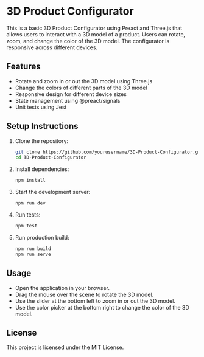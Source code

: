 # 3D Product Configurator

This is a basic 3D Product Configurator using Preact and Three.js that allows users to interact with a 3D model of a product. Users can rotate, zoom, and change the color of the 3D model. The configurator is responsive across different devices.

## Features

- Rotate and zoom in or out the 3D model using Three.js
- Change the colors of different parts of the 3D model
- Responsive design for different device sizes
- State management using @preact/signals
- Unit tests using Jest

## Setup Instructions

1. Clone the repository:

   ```bash
   git clone https://github.com/yourusername/3D-Product-Configurator.git
   cd 3D-Product-Configurator
   ```

2. Install dependencies:

   ```bash
   npm install
   ```

3. Start the development server:

   ```bash
   npm run dev
   ```

4. Run tests:

   ```bash
   npm test
   ```

5. Run production build:
   ```bash
   npm run build
   npm run serve
   ```

## Usage

- Open the application in your browser.
- Drag the mouse over the scene to rotate the 3D model.
- Use the slider at the bottom left to zoom in or out the 3D model.
- Use the color picker at the bottom right to change the color of the 3D model.

## License

This project is licensed under the MIT License.
